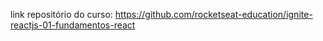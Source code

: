 link repositório do curso: https://github.com/rocketseat-education/ignite-reactjs-01-fundamentos-react